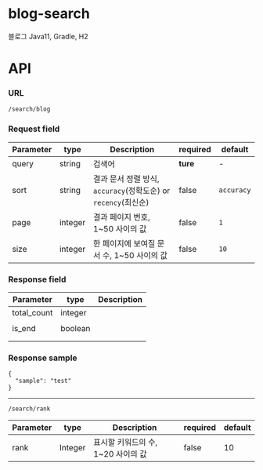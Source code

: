# blog-search
블로그 
Java11, Gradle, H2

# API

### URL

```
/search/blog
```
### Request field

| Parameter | type | Description | required | default |
| ------ | ------ | ------ | ------ | ------ |
| query | string | 검색어 | **ture** | - |
| sort | string | 결과 문서 정렬 방식, `accuracy`(정확도순) or `recency`(최신순) | false | `accuracy` |
| page | integer | 결과 페이지 번호, 1~50 사이의 값 | false | `1` |
| size | integer | 한 페이지에 보여질 문서 수, 1~50 사이의 값 | false | `10` |


### Response field

| Parameter | type | Description |
| ------ | ------ | ------ |
| total_count | integer | |
| | | |
| is_end | boolean | |
|  | | 
| | | 

### Response sample
```
{
  "sample": "test"
}
```

---

```
/search/rank
```

| Parameter | type | Description | required | default |
| ------ | ------ | ------ | ------ | ------ |
| rank | Integer | 표시할 키워드의 수, 1~20 사이의 값 | false | 10 |

